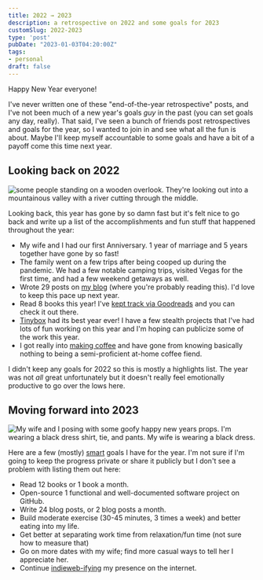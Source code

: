 ```yaml
---
title: 2022 → 2023
description: a retrospective on 2022 and some goals for 2023
customSlug: 2022-2023
type: 'post'
pubDate: "2023-01-03T04:20:00Z"
tags:
- personal
draft: false
---
```

Happy New Year everyone!

I've never written one of these "end-of-the-year retrospective" posts, and I've not been much of a new year's goals _guy_ in the past (you can set goals any day, really). That said, I've seen a bunch of friends post retrospectives and goals for the year, so I wanted to join in and see what all the fun is about. Maybe I'll keep myself accountable to some goals and have a bit of a payoff come this time next year.

## Looking back on 2022

![some people standing on a wooden overlook. They're looking out into a mountainous valley with a river cutting through the middle.  ](https://res.cloudinary.com/mykalcodes/image/upload/v1672717650/Mykal%20Codes/PXL_20221001_201053172.MP_rwnj1f.jpg "my wife overlooking the squamish BC area on a trail up the sea-to-sky gondola")

Looking back, this year has gone by so damn fast but it's felt nice to go back and write up a list of the accomplishments and fun stuff that happened throughout the year:

* My wife and I had our first Anniversary. 1 year of marriage and 5 years together have gone by so fast!
* The family went on a few trips after being cooped up during the pandemic. We had a few notable camping trips, visited Vegas for the first time, and had a few weekend getaways as well.
* Wrote 29 posts on [my blog](https://mykal.codes) (where you're probably reading this). I'd love to keep this pace up next year.
* Read 8 books this year! I've [kept track via Goodreads](https://www.goodreads.com/review/list/141327631-mykal?ref=nav_mybooks&shelf=read) and you can check it out there.
* [Tinybox](https://tinybox.dev) had its best year ever! I have a few stealth projects that I've had lots of fun working on this year and I'm hoping can publicize some of the work this year.
* I got really into [making coffee](https://mykal.codes/tags/coffee) and have gone from knowing basically nothing to being a semi-proficient at-home coffee fiend.

I didn't keep any goals for 2022 so this is mostly a highlights list. The year was not _all_ great unfortunately but it doesn't really feel emotionally productive to go over the lows here.

## Moving forward into 2023

![My wife and I posing with some goofy happy new years props. I'm wearing a black dress shirt, tie, and pants. My wife is wearing a black dress.](https://res.cloudinary.com/mykalcodes/image/upload/v1672719710/Mykal%20Codes/happy-new-years_bgqmwk.jpg "My wife and I at my Father In Law's wedding / New Year's Party (unconventional, I know!) it was a great time.")

Here are a few (mostly) [smart](https://www.smartsheet.com/blog/essential-guide-writing-smart-goals) goals I have for the year. I'm not sure if I'm going to keep the progress private or share it publicly but I don't see a problem with listing them out here:

* Read 12 books or 1 book a month.
* Open-source 1 functional and well-documented software project on GitHub.
* Write 24 blog posts, or 2 blog posts a month.
* Build moderate exercise (30-45 minutes, 3 times a week) and better eating into my life.
* Get better at separating work time from relaxation/fun time (not sure how to measure that)
* Go on more dates with my wife; find more casual ways to tell her I appreciate her.
* Continue [indieweb-ifying](https://indieweb.org/) my presence on the internet.